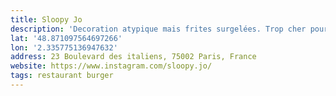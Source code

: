 ```yaml
---
title: Sloopy Jo
description: 'Decoration atypique mais frites surgelées. Trop cher pour ce que c’est… '
lat: '48.871097564697266'
lon: '2.335775136947632'
address: 23 Boulevard des italiens, 75002 Paris, France
website: https://www.instagram.com/sloopy.jo/
tags: restaurant burger
---
```

